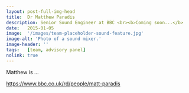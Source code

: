 ```yaml
---
layout: post-full-img-head
title:  Dr Matthew Paradis
description: Senior Sound Engineer at BBC <br><b>Coming soon...</b>
date:   2015-01-05
image:  '/images/team-placeholder-sound-feature.jpg'
image-alt: 'Photo of a sound mixer.'
image-header: ''
tags:   [team, advisory panel]
nolink: true
---
```

Matthew is ...

https://www.bbc.co.uk/rd/people/matt-paradis
